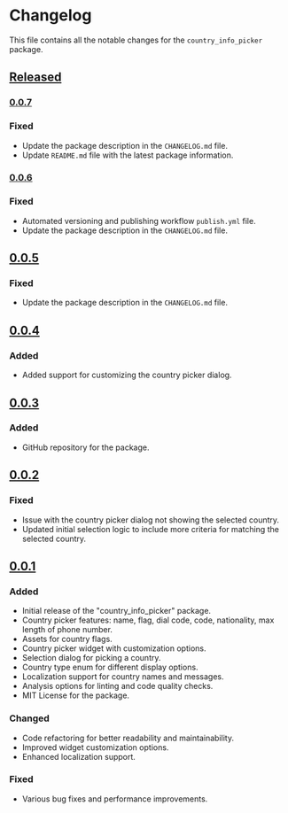 # Changelog

This file contains all the notable changes for the `country_info_picker` package.

## [Released]

### [0.0.7]

### Fixed
- Update the package description in the `CHANGELOG.md` file.
- Update `README.md` file with the latest package information.

### [0.0.6]

### Fixed
- Automated versioning and publishing workflow `publish.yml` file.
- Update the package description in the `CHANGELOG.md` file.

## [0.0.5]

### Fixed
- Update the package description in the `CHANGELOG.md` file.

## [0.0.4]

### Added
- Added support for customizing the country picker dialog.

## [0.0.3]

### Added
- GitHub repository for the package.

## [0.0.2] 

### Fixed
- Issue with the country picker dialog not showing the selected country.
- Updated initial selection logic to include more criteria for matching the selected country.

## [0.0.1] 

### Added
- Initial release of the "country_info_picker" package.
- Country picker features: name, flag, dial code, code, nationality, max length of phone number.
- Assets for country flags.
- Country picker widget with customization options.
- Selection dialog for picking a country.
- Country type enum for different display options.
- Localization support for country names and messages.
- Analysis options for linting and code quality checks.
- MIT License for the package.

### Changed
- Code refactoring for better readability and maintainability.
- Improved widget customization options.
- Enhanced localization support.

### Fixed
- Various bug fixes and performance improvements.

[released]: https://github.com/mzzznn/country_info_picker/
[0.0.7]: https://github.com/MZzzNn/country_info_picker/compare/v0.0.6...v0.0.7
[0.0.6]: https://github.com/MZzzNn/country_info_picker/compare/v0.0.5...v0.0.6
[0.0.5]: https://github.com/MZzzNn/country_info_picker/compare/v0.0.4...v0.0.5
[0.0.4]: https://github.com/MZzzNn/country_info_picker/compare/v0.0.3...v0.0.4
[0.0.3]: https://github.com/mzzznn/country_info_picker/compare/v0.0.2...v0.0.3
[0.0.2]: https://github.com/mzzznn/country_info_picker/compare/v0.0.1...v0.0.2
[0.0.1]: https://github.com/mzzznn/country_info_picker/releases/tag/v0.0.1